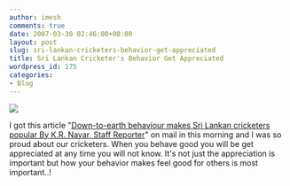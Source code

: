 ```yaml
---
author: imesh
comments: true
date: 2007-03-30 02:46:00+00:00
layout: post
slug: sri-lankan-cricketers-behavior-get-appreciated
title: Sri Lankan Cricketer's Behavior Get Appreciated
wordpress_id: 175
categories:
- Blog
---
```


![](http://www.imeshonline.net/images/icc_worldcup_2007.png)




I got this article "[Down-to-earth behaviour makes Sri Lankan cricketers popular By K.R. Nayar, Staff Reporter](http://www.gulfnews.com/sport/Cricket/10114307.html)" on mail in this morning and I was so proud about our cricketers. When you behave good you will be get appreciated at any time you will not know. It's not just the appreciation is important but how your behavior makes feel good for others is most important..!

